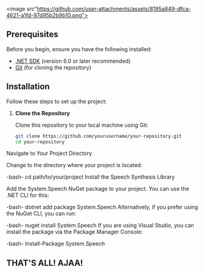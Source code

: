 <image src"https://github.com/user-attachments/assets/8195a849-dfca-4621-a1fd-97d95b2b9b10.png">

## Prerequisites

Before you begin, ensure you have the following installed:

- [.NET SDK](https://dotnet.microsoft.com/download) (version 6.0 or later recommended)
- [Git](https://git-scm.com/downloads) (for cloning the repository)

## Installation

Follow these steps to set up the project:

1. **Clone the Repository**

   Clone this repository to your local machine using Git:

   ```bash
   git clone https://github.com/yourusername/your-repository.git
   cd your-repository
Navigate to Your Project Directory

Change to the directory where your project is located:

-bash-
cd path/to/your/project
Install the Speech Synthesis Library

Add the System.Speech NuGet package to your project. You can use the .NET CLI for this:

-bash-
dotnet add package System.Speech
Alternatively, if you prefer using the NuGet CLI, you can run:

-bash-
nuget install System.Speech
If you are using Visual Studio, you can install the package via the Package Manager Console:

-bash-
Install-Package System.Speech

## THAT'S ALL! AJAA!
